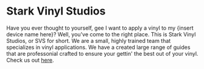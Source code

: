 # Stark Vinyl Studios
Have you ever thought to yourself, gee I want to apply a vinyl to my {insert device name here}? Well, you've come to the right place. This is Stark Vinyl Studios, or SVS for short. We are a small, highly trained team that specializes in vinyl applications. We have a created large range of guides that are professonial crafted to ensure your gettin' the best out of your vinyl. Check us out [here](https://www.starkvinylstudios.com/).
